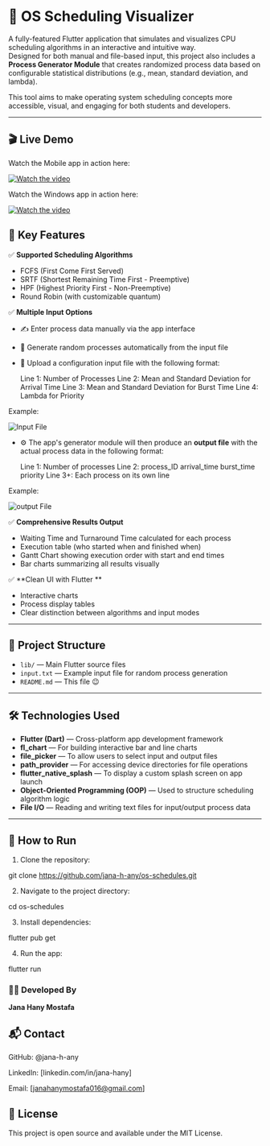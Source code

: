 # 🧠 OS Scheduling Visualizer

A fully-featured Flutter application that simulates and visualizes CPU scheduling algorithms in an interactive and intuitive way.  
Designed for both manual and file-based input, this project also includes a **Process Generator Module** that creates randomized process data based on configurable statistical distributions (e.g., mean, standard deviation, and lambda).

This tool aims to make operating system scheduling concepts more accessible, visual, and engaging for both students and developers.

---
## 🎬 Live Demo

Watch the Mobile app in action here:

[![Watch the video](ss/Home.jpg)](https://youtube.com/shorts/FG-k8aWzOaU?si=Hw3Ps8HJ47tfQ0_S)

Watch the Windows app in action here:

[![Watch the video](ss/sc%20home.png)](https://youtu.be/CTMznTt7yv4?si=cX07afeps_jNdIkm)



## 🚀 Key Features

✅ **Supported Scheduling Algorithms**
- FCFS (First Come First Served)
- SRTF (Shortest Remaining Time First - Preemptive)
- HPF (Highest Priority First - Non-Preemptive)
- Round Robin (with customizable quantum)

✅ **Multiple Input Options**

- ✍️ Enter process data manually via the app interface

- 🔁 Generate random processes automatically from the input file

- 📂 Upload a configuration input file with the following format:

  Line 1: Number of Processes
  Line 2: Mean and Standard Deviation for Arrival Time
  Line 3: Mean and Standard Deviation for Burst Time
  Line 4: Lambda for Priority

Example:

![Input File](ss/input_file.png)

- ⚙️ The app's generator module will then produce an **output file** with the actual process data in the following format:

  Line 1: Number of processes
  Line 2: process_ID arrival_time burst_time priority
  Line 3+: Each process on its own line

Example:

![output File](ss/output_file.png)



✅ **Comprehensive Results Output**

- Waiting Time and Turnaround Time calculated for each process
- Execution table (who started when and finished when)
- Gantt Chart showing execution order with start and end times
- Bar charts summarizing all results visually

✅ **Clean UI with Flutter **
- Interactive charts
- Process display tables
- Clear distinction between algorithms and input modes

---


## 📂 Project Structure

- `lib/` — Main Flutter source files
- `input.txt` — Example input file for random process generation
- `README.md` — This file 😉

---

## 🛠 Technologies Used

- **Flutter (Dart)** — Cross-platform app development framework
- **fl_chart** — For building interactive bar and line charts
- **file_picker** — To allow users to select input and output files
- **path_provider** — For accessing device directories for file operations
- **flutter_native_splash** — To display a custom splash screen on app launch
- **Object-Oriented Programming (OOP)** — Used to structure scheduling algorithm logic
- **File I/O** — Reading and writing text files for input/output process data

---

## 🧪 How to Run

1. Clone the repository:

git clone https://github.com/jana-h-any/os-schedules.git

2. Navigate to the project directory:

cd os-schedules

3. Install dependencies:

flutter pub get

4. Run the app:

flutter run




### 👩‍💻 Developed By

**Jana Hany Mostafa**




## 📬 Contact


GitHub: @jana-h-any

LinkedIn: [linkedin.com/in/jana-hany]

Email: [janahanymostafa016@gmail.com]


## 📝 License

This project is open source and available under the MIT License.
